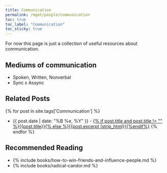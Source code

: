 ```yaml
---
title: Communication
permalink: /mgmt/people/communication
toc: true
toc_label: "Communication"
toc_sticky: true
---
```


<!-- This page is a WIP -->

For now this page is just a collection of useful resources about communication.

## Mediums of communication

- Spoken, Written, Nonverbal
- Sync x Assync

## Related Posts

{% for post in site.tags['Communication'] %}
- {{ post.date | date: "%B %e, %Y" }} - <a href="{{ site.baseurl }}{{ post.url }}">{% if post.title and post.title != "" %}{{post.title}}{% else %}{{post.excerpt |strip_html}}{%endif%}</a>
{% endfor %}

## Recommended Reading

- {% include books/how-to-win-friends-and-influence-people.md %}
- {% include books/radical-candor.md %}